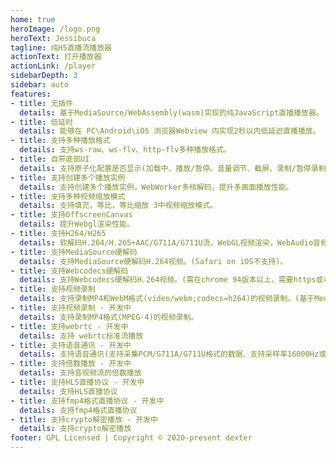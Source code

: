 ```yaml
---
home: true
heroImage: /logo.png
heroText: Jessibuca
tagline: 纯H5直播流播放器
actionText: 打开播放器
actionLink: /player
sidebarDepth: 3
sidebar: auto
features:
- title: 无插件
  details: 基于MediaSource/WebAssembly(wasm)实现的纯JavaScript直播播放器。
- title: 低延时
  details: 能够在 PC\Android\iOS 浏览器Webview 内实现2秒以内低延迟直播播放。
- title: 支持多种播放格式
  details: 支持ws-raw、ws-flv、http-flv多种播放格式。
- title: 自带底部UI
  details: 支持原子化配置是否显示(加载中、播放/暂停、音量调节、截屏、录制/暂停录制、全屏/取消全屏、流量显示)。
- title: 支持创建多个播放实例
  details: 支持创建多个播放实例，WebWorker多核解码，提升多画面播放性能。
- title: 支持多种视频缩放模式
  details: 支持填充，等比，等比缩放 3中视频缩放模式。
- title: 支持OffscreenCanvas
  details: 提升Webgl渲染性能。
- title: 支持H264/H265
  details: 软解码H.264/H.265+AAC/G711A/G711U流，WebGL视频渲染，WebAudio音频播放。
- title: 支持MediaSource硬解码
  details: 支持MediaSource硬解码H.264视频。(Safari on iOS不支持)。
- title: 支持Webcodecs硬解码
  details: 支持Webcodecs硬解码H.264视频。(需在chrome 94版本以上，需要https或者localhost环境),支持在WebWorker中硬解码。
- title: 支持视频录制
  details: 支持录制MP4和WebM格式(video/webm;codecs=h264)的视频录制。(基于MediaRecorder),(MP4格式支持在IOS VLC播放器显示时长播放，Android VLC播放器无法显示时长播放，PC VLC播放器可以播放)。
- title: 支持视频录制 - 开发中
  details: 支持录制MP4格式(MPEG-4)的视频录制。
- title: 支持webrtc - 开发中
  details: 支持 webrtc标准流播放
- title: 支持语音通讯 - 开发中
  details: 支持语音通讯(支持采集PCM/G711A/G711U格式的数据、支持采样率16000Hz或8000Hz，采样精度32bits或者16bits，支持单通道或双通道)
- title: 支持倍数播放 - 开发中
  details: 支持音视频流的倍数播放
- title: 支持HLS直播协议 - 开发中
  details: 支持HLS直播协议
- title: 支持fmp4格式直播协议 - 开发中
  details: 支持fmp4格式直播协议
- title: 支持crypto解密播放 - 开发中
  details: 支持crypto解密播放
footer: GPL Licensed | Copyright © 2020-present dexter
---
```

